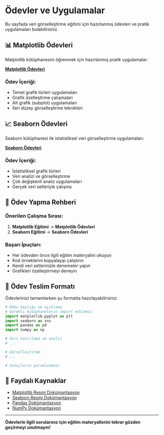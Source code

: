 # Ödevler ve Uygulamalar

Bu sayfada veri görselleştirme eğitimi için hazırlanmış ödevleri ve pratik uygulamaları bulabilirsiniz.

## 📊 Matplotlib Ödevleri

Matplotlib kütüphanesini öğrenmek için hazırlanmış pratik uygulamalar:

**[Matplotlib Ödevleri](/matplotlib-odevler)**

### Ödev İçeriği:
- Temel grafik türleri uygulamaları
- Grafik özelleştirme çalışmaları
- Alt grafik (subplot) uygulamaları
- İleri düzey görselleştirme teknikleri

## 📈 Seaborn Ödevleri

Seaborn kütüphanesi ile istatistiksel veri görselleştirme uygulamaları:

**[Seaborn Ödevleri](/seaborn-odevler)**

### Ödev İçeriği:
- İstatistiksel grafik türleri
- Veri analizi ve görselleştirme
- Çok değişkenli analiz uygulamaları
- Gerçek veri setleriyle çalışma

## 🎯 Ödev Yapma Rehberi

### Önerilen Çalışma Sırası:
1. **Matplotlib Eğitimi** → **Matplotlib Ödevleri**
2. **Seaborn Eğitimi** → **Seaborn Ödevleri**

### Başarı İpuçları:
- Her ödevden önce ilgili eğitim materyalini okuyun
- Kod örneklerini kopyalayıp çalıştırın
- Kendi veri setlerinizle denemeler yapın
- Grafikleri özelleştirmeyi deneyin

## 📝 Ödev Teslim Formatı

Ödevlerinizi tamamlarken şu formatta hazırlayabilirsiniz:

```python
# Ödev başlığı ve açıklama
# Gerekli kütüphanelerin import edilmesi
import matplotlib.pyplot as plt
import seaborn as sns
import pandas as pd
import numpy as np

# Veri hazırlama ve analiz
# ...

# Görselleştirme
# ...

# Sonuçların yorumlanması
```

## 🔗 Faydalı Kaynaklar

- [Matplotlib Resmi Dokümantasyon](https://matplotlib.org/)
- [Seaborn Resmi Dokümantasyon](https://seaborn.pydata.org/)
- [Pandas Dokümantasyon](https://pandas.pydata.org/)
- [NumPy Dokümantasyon](https://numpy.org/)

---

**Ödevlerle ilgili sorularınız için eğitim materyallerini tekrar gözden geçirmeyi unutmayın!** 